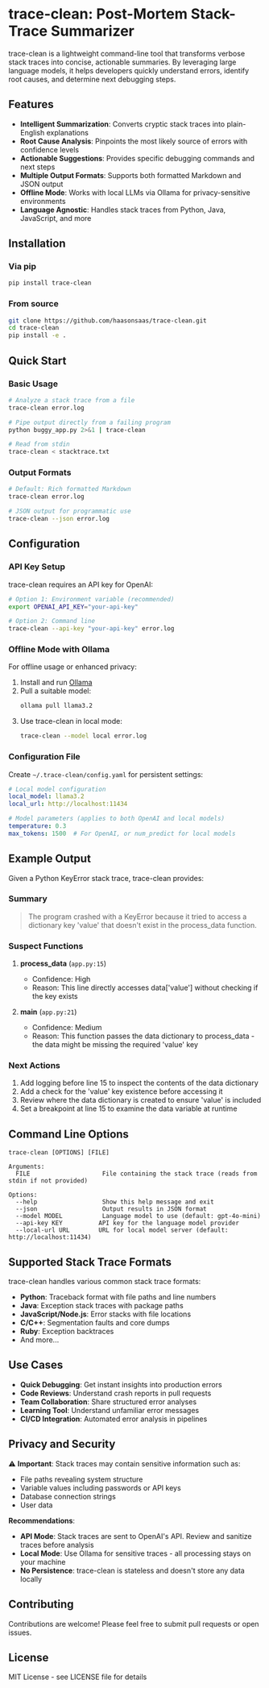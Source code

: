# trace-clean: Post-Mortem Stack-Trace Summarizer

trace-clean is a lightweight command-line tool that transforms verbose stack traces into concise, actionable summaries. By leveraging large language models, it helps developers quickly understand errors, identify root causes, and determine next debugging steps.

## Features

- **Intelligent Summarization**: Converts cryptic stack traces into plain-English explanations
- **Root Cause Analysis**: Pinpoints the most likely source of errors with confidence levels
- **Actionable Suggestions**: Provides specific debugging commands and next steps
- **Multiple Output Formats**: Supports both formatted Markdown and JSON output
- **Offline Mode**: Works with local LLMs via Ollama for privacy-sensitive environments
- **Language Agnostic**: Handles stack traces from Python, Java, JavaScript, and more

## Installation

### Via pip

```bash
pip install trace-clean
```

### From source

```bash
git clone https://github.com/haasonsaas/trace-clean.git
cd trace-clean
pip install -e .
```

## Quick Start

### Basic Usage

```bash
# Analyze a stack trace from a file
trace-clean error.log

# Pipe output directly from a failing program
python buggy_app.py 2>&1 | trace-clean

# Read from stdin
trace-clean < stacktrace.txt
```

### Output Formats

```bash
# Default: Rich formatted Markdown
trace-clean error.log

# JSON output for programmatic use
trace-clean --json error.log
```

## Configuration

### API Key Setup

trace-clean requires an API key for OpenAI:

```bash
# Option 1: Environment variable (recommended)
export OPENAI_API_KEY="your-api-key"

# Option 2: Command line
trace-clean --api-key "your-api-key" error.log
```

### Offline Mode with Ollama

For offline usage or enhanced privacy:

1. Install and run [Ollama](https://ollama.ai)
2. Pull a suitable model:
   ```bash
   ollama pull llama3.2
   ```
3. Use trace-clean in local mode:
   ```bash
   trace-clean --model local error.log
   ```

### Configuration File

Create `~/.trace-clean/config.yaml` for persistent settings:

```yaml
# Local model configuration
local_model: llama3.2
local_url: http://localhost:11434

# Model parameters (applies to both OpenAI and local models)
temperature: 0.3
max_tokens: 1500  # For OpenAI, or num_predict for local models
```

## Example Output

Given a Python KeyError stack trace, trace-clean provides:

### Summary
> The program crashed with a KeyError because it tried to access a dictionary key 'value' that doesn't exist in the process_data function.

### Suspect Functions

1. **process_data** (`app.py:15`)
   - Confidence: High
   - Reason: This line directly accesses data['value'] without checking if the key exists

2. **main** (`app.py:21`)
   - Confidence: Medium  
   - Reason: This function passes the data dictionary to process_data - the data might be missing the required 'value' key

### Next Actions
1. Add logging before line 15 to inspect the contents of the data dictionary
2. Add a check for the 'value' key existence before accessing it
3. Review where the data dictionary is created to ensure 'value' is included
4. Set a breakpoint at line 15 to examine the data variable at runtime

## Command Line Options

```
trace-clean [OPTIONS] [FILE]

Arguments:
  FILE                    File containing the stack trace (reads from stdin if not provided)

Options:
  --help                  Show this help message and exit
  --json                  Output results in JSON format
  --model MODEL           Language model to use (default: gpt-4o-mini)
  --api-key KEY          API key for the language model provider
  --local-url URL        URL for local model server (default: http://localhost:11434)
```

## Supported Stack Trace Formats

trace-clean handles various common stack trace formats:

- **Python**: Traceback format with file paths and line numbers
- **Java**: Exception stack traces with package paths
- **JavaScript/Node.js**: Error stacks with file locations
- **C/C++**: Segmentation faults and core dumps
- **Ruby**: Exception backtraces
- And more...

## Use Cases

- **Quick Debugging**: Get instant insights into production errors
- **Code Reviews**: Understand crash reports in pull requests
- **Team Collaboration**: Share structured error analyses
- **Learning Tool**: Understand unfamiliar error messages
- **CI/CD Integration**: Automated error analysis in pipelines

## Privacy and Security

⚠️ **Important**: Stack traces may contain sensitive information such as:
- File paths revealing system structure
- Variable values including passwords or API keys
- Database connection strings
- User data

**Recommendations**:
- **API Mode**: Stack traces are sent to OpenAI's API. Review and sanitize traces before analysis
- **Local Mode**: Use Ollama for sensitive traces - all processing stays on your machine
- **No Persistence**: trace-clean is stateless and doesn't store any data locally

## Contributing

Contributions are welcome! Please feel free to submit pull requests or open issues.

## License

MIT License - see LICENSE file for details